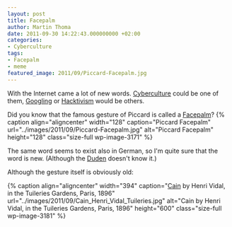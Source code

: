 ```yaml
---
layout: post
title: Facepalm
author: Martin Thoma
date: 2011-09-30 14:22:43.000000000 +02:00
categories:
- Cyberculture
tags:
- Facepalm
- meme
featured_image: 2011/09/Piccard-Facepalm.jpg
---
```

With the Internet came a lot of new words. <a href="http://en.wikipedia.org/wiki/Cyberculture">Cyberculture</a> could be one of them, <a href="http://en.wikipedia.org/wiki/Google_(verb)">Googling</a> or <a href="http://en.wikipedia.org/wiki/Hacktivism">Hacktivism</a> would be others.

Did you know that the famous gesture of Piccard is called a <a href="http://en.wikipedia.org/wiki/Facepalm">Facepalm</a>? 
{% caption align="aligncenter" width="128" caption="Piccard Facepalm" url="../images/2011/09/Piccard-Facepalm.jpg" alt="Piccard Facepalm"  height="128" class="size-full wp-image-3171" %}

The same word seems to exist also in German, so I'm quite sure that the word is new. (Although the <a href="http://en.wikipedia.org/wiki/Duden">Duden</a> doesn't know it.)

Although the gesture itself is obviously old:

{% caption align="aligncenter" width="394" caption="<a href='http://commons.wikimedia.org/wiki/File:Cain_Henri_Vidal_Tuileries.jpg'>Cain</a> by Henri Vidal, in the Tuileries Gardens, Paris, 1896" url="../images/2011/09/Cain_Henri_Vidal_Tuileries.jpg" alt="Cain by Henri Vidal, in the Tuileries Gardens, Paris, 1896"  height="600" class="size-full wp-image-3181" %}
